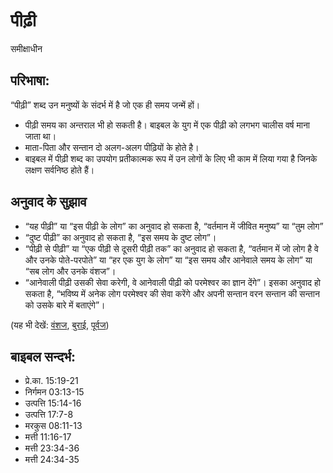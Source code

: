 # पीढ़ी #
 
समीक्षाधीन

## परिभाषा: ##

“पीढ़ी” शब्द उन मनुष्यों के संदर्भ में है जो एक ही समय जन्में हों।

* पीढ़ी समय का अन्तराल भी हो सकती है। बाइबल के युग में एक पीढ़ी को लगभग चालीस वर्ष माना जाता था।
* माता-पिता और सन्तान दो अलग-अलग पीढ़ियों के होते है।
* बाइबल में पीढ़ी शब्द का उपयोग प्रतीकात्मक रूप में उन लोगों के लिए भी काम में लिया गया है जिनके लक्षण सर्वनिष्ठ होते हैं। 

## अनुवाद के सुझाव ##

* “यह पीढ़ी” या “इस पीढ़ी के लोग” का अनुवाद हो सकता है, “वर्तमान में जीवित मनुष्य” या “तुम लोग”
* “दुष्ट पीढ़ी” का अनुवाद हो सकता है, “इस समय के दुष्ट लोग”।
* “पीढ़ी से पीढ़ी” या “एक पीढ़ी से दूसरी पीढ़ी तक” का अनुवाद हो सकता है, “वर्तमान में जो लोग है वे और उनके पोते-परपोते” या “हर एक युग के लोग” या “इस समय और आनेवाले समय के लोग” या “सब लोग और उनके वंशज”।
* “आनेवाली पीढ़ी उसकी सेवा करेगी, वे आनेवाली पीढ़ी को परमेश्वर का ज्ञान देंगे”। इसका अनुवाद हो सकता है, “भविष्य में अनेक लोग परमेश्वर की सेवा करेंगे और अपनी सन्तान वरन सन्तान की सन्तान को उसके बारे में बताएंगे”।

(यह भी देखें: [वंशज](../descendant.md), [बुराई](../evil.md), [पूर्वज](../father.md))

## बाइबल सन्दर्भ: ##

* प्रे.का. 15:19-21
* निर्गमन 03:13-15
* उत्पत्ति 15:14-16
* उत्पत्ति 17:7-8
* मरकुस 08:11-13
* मत्ती 11:16-17
* मत्ती 23:34-36
* मत्ती 24:34-35

